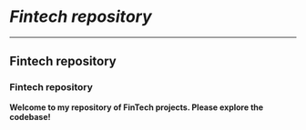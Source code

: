 # *Fintech repository*
---
## Fintech repository
### Fintech repository

**Welcome to my repository of FinTech projects. Please explore the codebase!**